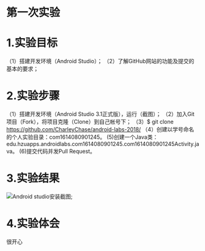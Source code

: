 # 第一次实验
# 1.实验目标
（1）搭建开发环境（Android Studio）；
 （2）了解GitHub网站的功能及提交的基本的要求；
# 2.实验步骤
（1）搭建开发环境（Android Studio 3.1正式版），运行（截图）；
（2）加入Git项目（Fork），将项目克隆（Clone）到自己帐号下；
（3）$ git clone https://github.com/CharleyChase/android-labs-2018/
（4）创建以学号命名的个人实验目录：com1614080901245。
(5)创建一个Java类：edu.hzuapps.androidlabs.com1614080901245.com1614080901245Activity.java。
(6)提交代码并发Pull Request。
 # 3.实验结果
![Android studio安装截图](https://github.com/CharleyChase/android-labs-2018/blob/e2da27dbf7f5dc5e86858a322ec178d9d9e67e59/com1614080901245/com.png);
 # 4.实验体会
 很开心
